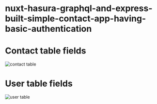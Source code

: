 # nuxt-hasura-graphql-and-express-built-simple-contact-app-having-basic-authentication

# Contact table fields
![contact table](https://user-images.githubusercontent.com/94858169/143293713-dc258ab8-e78c-459d-9602-9da93d9b26f0.png)

# User table fields

![user table](https://user-images.githubusercontent.com/94858169/143293823-20845ce8-898d-4cca-a0e1-3e0c2d87c439.png)
